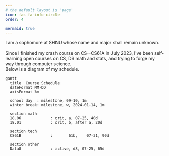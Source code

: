```yaml
---
# the default layout is 'page'
icon: fas fa-info-circle
order: 4

mermaid: true
---
```

I am a sophomore at SHNU whose name and major shall remain unknown.\
\
Since I finished my crash course on CS--CS61A in July 2023, I've been self-learning open courses on CS, DS math and stats, and trying to forge my way through computer science.\
Below is a diagram of my schedule.
```mermaid
gantt
  title  Course Schedule
  dateFormat MM-DD
  axisFormat %m

  school day  :	milestone, 09-10, 1m
  winter break: milestone, w, 2024-01-14, 1m

  section math
  18.06 			: crit, a, 07-25, 40d
  18.01 			: crit, b, after a, 20d

  section tech
  CS61B 			:		61b,	07-31, 90d

  section other
  Data8 			: active, d8, 07-25, 65d
```